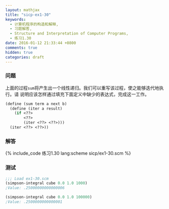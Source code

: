 ```yaml
---
layout: mathjax
title: "sicp-ex1-30"
keywords:
  - 计算机程序的构造和解释,
  - 习题解答,
  - Structure and Interpretation of Computer Programs,
  - 练习1.30
date: 2016-01-12 21:33:44 +0800
comments: true
hidden: true
categories: draft
---
```


### 问题

上面的过程`sum`将产生出一个线性递归。我们可以重写该过程，使之能够迭代地执行。请
说明应该怎样通过填充下面定义中缺少的表达式，完成这一工作。

``` scheme
(define (sum term a next b)
  (define (iter a result)
    (if <??>
        <??>
        (iter <??> <??>)))
  (iter <??> <??>))
```

### 解答

{% include_code 练习1.30 lang:scheme sicp/ex1-30.scm %}

### 测试

``` scheme
;;; Load ex1-30.scm
(simpson-integral cube 0.0 1.0 1000)
;Value: .25000000000000006

(simpson-integral cube 0.0 1.0 100000)
;Value: .2500000000000001
```
